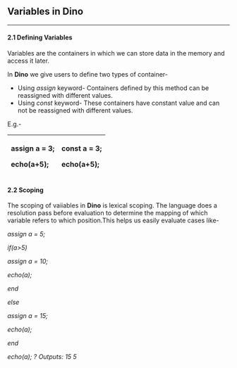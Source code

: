 ## Variables in Dino
-----

#### <a name="_udl7hgjt7da7"></a>2.1 Defining Variables
Variables are the containers in which we can store data in the memory and access it later.

In **Dino** we give users to define two types of container-

- Using *assign* keyword- Containers defined by this method can be reassigned with different values.
- Using *const* keyword- These containers have constant value and can not be reassigned with different values.

E.g.-

|<p>assign a = 3;</p><p>echo(a+5);</p>|<p>const a = 3;</p><p>echo(a+5);</p>|
| :- | :- |
#### <a name="_1v1zt2dthkog"></a>2.2 Scoping
The scoping of vaiiables in **Dino** is lexical scoping. The language does a resolution pass before evaluation to determine the mapping of which variable refers to which position.This helps us easily evaluate cases like-

*assign a = 5;*

*if(a>5)*

*assign a = 10;*

*echo(a);*

*end*

*else*

*assign a = 15;*

*echo(a);*

*end*

*echo(a); ? Outputs: 15 5*